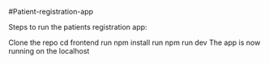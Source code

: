 #Patient-registration-app

Steps to run the patients registration app:

Clone the repo
cd frontend
run npm install
run npm run dev
The app is now running on the localhost